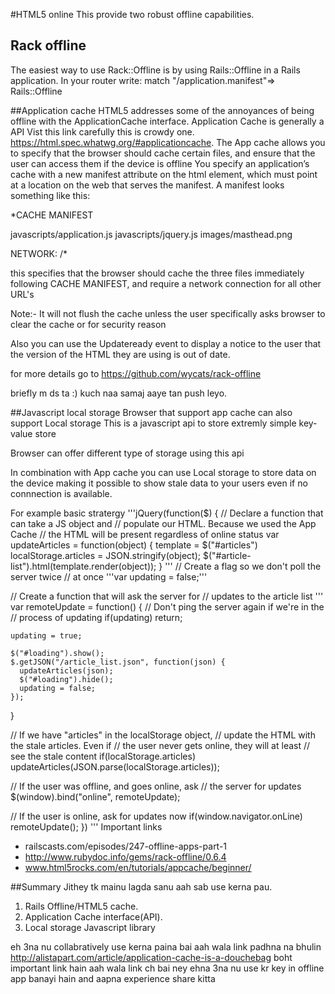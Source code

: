 #HTML5 online
This provide two robust offline capabilities. 
## Rack offline
The easiest way to use Rack::Offline is by using Rails::Offline in a Rails application.
In your router write: 
match "/application.manifest"=> Rails::Offline

##Application cache
HTML5 addresses some of the annoyances of being offline with the ApplicationCache interface. 
Application Cache is generally a API 
Vist this link carefully this is crowdy one. https://html.spec.whatwg.org/#applicationcache.
The App cache allows you to specify that the browser should cache certain files, and ensure that the user can access them if the device is offline 
You specify an application’s cache with a new manifest attribute on the html element, which must point at a location on the web that serves the manifest. A manifest looks something like this:

*CACHE MANIFEST

javascripts/application.js
javascripts/jquery.js
images/masthead.png

NETWORK:
/*

this specifies that the browser should cache the three files immediately following CACHE MANIFEST, and require a network connection for all other URL's 

Note:- It will not flush the cache unless the user specifically asks browser to clear the cache or for security reason 

Also you can use the Updateready event to display a notice to the user that the version of the HTML they are using is out of date.

for more details go to https://github.com/wycats/rack-offline

briefly m ds ta :) kuch naa samaj aaye tan push leyo.



##Javascript local storage
Browser that support app cache can also support Local storage 
This is a javascript api to store extremly simple key-value store

Browser can offer different type of storage using this api 

In combination with App cache you can use Local storage to store data on the device making it possible to show stale data to your users even if no connnection is available. 

For example basic stratergy 
'''jQuery(function($) {
  // Declare a function that can take a JS object and
  // populate our HTML. Because we used the App Cache
  // the HTML will be present regardless of online status
  var updateArticles = function(object) {
    template = $("#articles")
    localStorage.articles = JSON.stringify(object);
    $("#article-list").html(template.render(object));
  }
'''
  // Create a flag so we don't poll the server twice
  // at once
 '''var updating = false;'''

  // Create a function that will ask the server for
  // updates to the article list
 ''' var remoteUpdate = function() {
    // Don't ping the server again if we're in the
    // process of updating
    if(updating) return;

    updating = true;

    $("#loading").show();
    $.getJSON("/article_list.json", function(json) {
      updateArticles(json);
      $("#loading").hide();
      updating = false;
    });
  }

  // If we have "articles" in the localStorage object,
  // update the HTML with the stale articles. Even if
  // the user never gets online, they will at least
  // see the stale content
  if(localStorage.articles) updateArticles(JSON.parse(localStorage.articles));

  // If the user was offline, and goes online, ask
  // the server for updates
  $(window).bind("online", remoteUpdate);

  // If the user is online, ask for updates now
  if(window.navigator.onLine) remoteUpdate();
})
'''
Important links 

* railscasts.com/episodes/247-offline-apps-part-1
* http://www.rubydoc.info/gems/rack-offline/0.6.4
* www.html5rocks.com/en/tutorials/appcache/beginner/



##Summary
Jithey tk mainu lagda sanu aah sab use kerna pau.  

1. Rails Offline/HTML5 cache. 
2. Application Cache interface(API). 
3. Local storage Javascript library

eh 3na nu collabratively use kerna paina 
bai aah wala link padhna na bhulin http://alistapart.com/article/application-cache-is-a-douchebag boht important link hain
aah wala link ch bai ney ehna 3na nu use kr key in offline app banayi hain and aapna experience share kitta 



